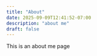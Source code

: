 ```yaml
---
title: "About"
date: 2025-09-09T12:41:52-07:00
description: "about me"
draft: false
---
```


This is an about me page
